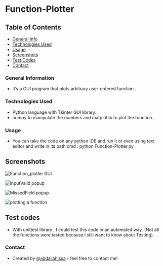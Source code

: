 # Function-Plotter


## Table of Contents
* [General Info](#general-information)
* [Technologies Used](#technologies-used)
* [Usage](#usage)
* [Screenshots](#screenshots)
* [Test Codes](#test-codes)
* [Contact](#contact)




### General Information

- It’s a GUI program that plots arbitrary user-entered function..

### Technologies Used

- Python language with Tkinter GUI library.
- numpy to manipulate the numbers and matplotlib to plot the function.


### Usage

- You can take the code on any python IDE and run it or even using text editor and write in its path cmd : 
  python Function-Plotter.py


## Screenshots

![Function_plotter GUI ](https://user-images.githubusercontent.com/41482404/169501062-6a42a9cd-7eef-4cbf-b727-26642c3ff120.png)

![inputValid popup](https://user-images.githubusercontent.com/41482404/169501998-4f7e6510-9ccd-415e-af61-d0cdbd9ea8b7.png)

![MissedField popup](https://user-images.githubusercontent.com/41482404/169502155-894e65ca-7280-4221-abdb-577ec8649170.png)

![plotting a function](https://user-images.githubusercontent.com/41482404/169502237-901d94b7-9994-4d2a-8991-8debd2119321.png)


## Test codes
- With unittest library , I could test this code in an automated way. (Not all the functions were tested because I still want to know about Testing). 


### Contact
- Created by [@abdallahissa](https://www.linkedin.com/in/abdallaissa/) - feel free to contact me!

